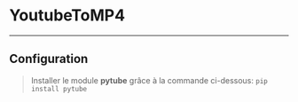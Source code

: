 # YoutubeToMP4

---

## Configuration

> Installer le module **pytube** grâce à la commande ci-dessous:
`pip install pytube`
